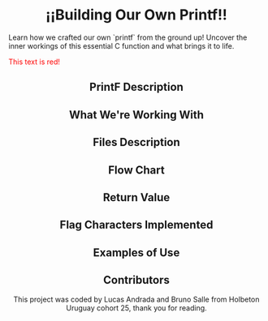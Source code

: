 <h1  align="center">¡¡Building Our Own Printf!!</h1>
<p>Learn how we crafted our own `printf` from the ground up! Uncover the inner workings of this essential C function and what brings it to life.</p>
<span style="color:red;">This text is red!</span>

<h2 align="center">PrintF Description</h2>
<p></p>
  
<h2  align="center">What We're Working With</h2>  
<p></p>

<h2  align="center">Files Description</h2>
<p></p>

<h2  align="center">Flow Chart</h2>
<p></p>

<h2 align="center">Return Value</h2>
<p></p>

<h2 align="center">Flag Characters Implemented</h2>
<p></p>

<h2  align="center">Examples of Use</h2>
<p></p>

<h2 align="center">Contributors</h2>
<p align="center">This project was coded by Lucas Andrada and Bruno Salle from Holbeton Uruguay cohort 25, thank you for reading. </p>
